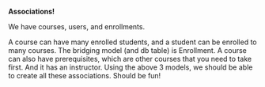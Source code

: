 **Associations!**

We have courses, users, and enrollments.

A course can have many enrolled students, and a student can be enrolled to many courses. The bridging model (and db table) is Enrollment. A course can also have prerequisites, which are other courses that you need to take first. And it has an instructor. Using the above 3 models, we should be able to create all these associations. Should be fun!
